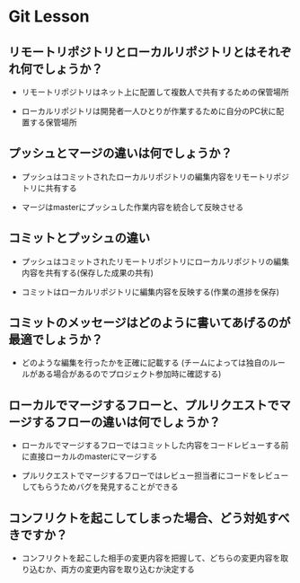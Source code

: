 # Git Lesson

## リモートリポジトリとローカルリポジトリとはそれぞれ何でしょうか？

- リモートリポジトリはネット上に配置して複数人で共有するための保管場所

- ローカルリポジトリは開発者一人ひとりが作業するために自分のPC状に配置する保管場所

## プッシュとマージの違いは何でしょうか？
- プッシュはコミットされたローカルリポジトリの編集内容をリモートリポジトリに共有する

- マージはmasterにプッシュした作業内容を統合して反映させる

## コミットとプッシュの違い
- プッシュはコミットされたリモートリポジトリにローカルリポジトリの編集内容を共有する(保存した成果の共有)

- コミットはローカルリポジトリに編集内容を反映する(作業の進捗を保存)

## コミットのメッセージはどのように書いてあげるのが最適でしょうか？
- どのような編集を行ったかを正確に記載する
(チームによっては独自のルールがある場合があるのでプロジェクト参加時に確認する)

## ローカルでマージするフローと、プルリクエストでマージするフローの違いは何でしょうか？
- ローカルでマージするフローではコミットした内容をコードレビューする前に直接ローカルのmasterにマージする

- プルリクエストでマージするフローではレビュー担当者にコードをレビューしてもらうためバグを発見することができる

## コンフリクトを起こしてしまった場合、どう対処すべきですか？
- コンフリクトを起こした相手の変更内容を把握して、どちらの変更内容を取り込むか、両方の変更内容を取り込むか決定する
